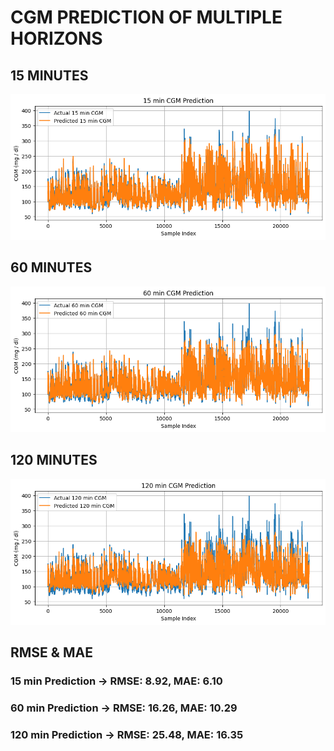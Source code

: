# CGM PREDICTION OF MULTIPLE HORIZONS
## 15 MINUTES
![alt text](image.png)

## 60 MINUTES
![alt text](image-1.png)

## 120 MINUTES
![alt text](image-2.png)


## RMSE & MAE

### 15 min Prediction -> RMSE: 8.92, MAE: 6.10
### 60 min Prediction -> RMSE: 16.26, MAE: 10.29
### 120 min Prediction -> RMSE: 25.48, MAE: 16.35
